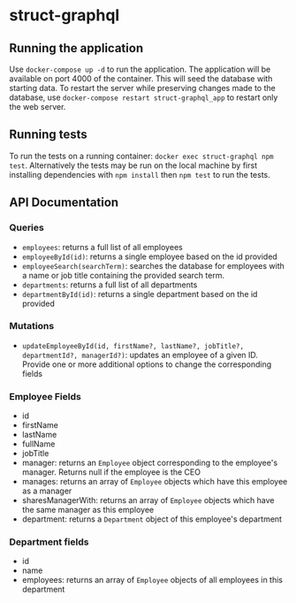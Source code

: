 # struct-graphql

## Running the application
Use `docker-compose up -d` to run the application. The application will be available on port 4000 of the container.
This will seed the database with starting data. To restart the server while preserving changes made to the database, use `docker-compose restart struct-graphql_app` to restart only the web server.

## Running tests
To run the tests on a running container: `docker exec struct-graphql npm test`.
Alternatively the tests may be run on the local machine by first installing dependencies with `npm install` then `npm test` to run the tests.

## API Documentation
### Queries
- `employees`: returns a full list of all employees
- `employeeById(id)`: returns a single employee based on the id provided
- `employeeSearch(searchTerm)`: searches the database for employees with a name or job title containing the provided search term.
- `departments`: returns a full list of all departments
- `departmentById(id)`: returns a single department based on the id provided
### Mutations
- `updateEmployeeById(id, firstName?, lastName?, jobTitle?, departmentId?, managerId?)`: updates an employee of a given ID. Provide one or more additional options to change the corresponding fields
### Employee Fields
- id
- firstName
- lastName
- fullName
- jobTitle
- manager: returns an `Employee` object corresponding to the employee's manager. Returns null if the employee is the CEO
- manages: returns an array of `Employee` objects which have this employee as a manager
- sharesManagerWith: returns an array of `Employee` objects which have the same manager as this employee
- department: returns a `Department` object of this employee's department
### Department fields
- id
- name
- employees: returns an array of `Employee` objects of all employees in this department

